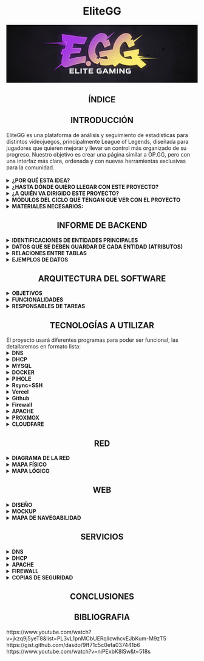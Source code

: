  <div align="center">
    <h1 style="text-align: center;">EliteGG</h1>
</div>

![Mi logo](assets/logo.png)

<div align="center">
    <h2 style="text-align: center;">ÍNDICE</h2>
</div>

<div align="center">
    <h2 style="text-align: center;">INTRODUCCIÓN</h2>
</div>

<div>
    EliteGG es una plataforma de análisis y seguimiento de estadísticas para distintos videojuegos, principalmente League of Legends, diseñada para jugadores que quieren mejorar y llevar un control más organizado de su progreso.
Nuestro objetivo es crear una página similar a OP.GG, pero con una interfaz más clara, ordenada y con nuevas herramientas exclusivas para la comunidad. 
    <br><br>
    <details>
    <summary><strong>¿POR QUÉ ESTA IDEA?</strong></summary>
    <hr style="margin-top: 10px; margin-bottom: 0px; border: none; height: 1px; visibility: hidden;">

Como usuarios habituales de este tipo de páginas, creemos que sería interesante crear una que sea nuestra. Además, el tema nos apasiona, ya que trata de un videojuego que se disfruta en el tiempo libre.<br>
Otra razón importante es poder desarrollar una página que resuelva los fallos de las webs existentes en este ámbito. Al ser usuarios recurrentes de estos servicios, se ha identificado varias áreas de mejora y funcionalidades que serán muy útiles e interesantes para la comunidad.
</details>
<details>
<summary><strong>¿HASTA DÓNDE QUIERO LLEGAR CON ESTE PROYECTO?</strong></summary>
<hr style="margin-top: 10px; margin-bottom: 0px; border: none; height: 1px; visibility: hidden;">
El objetivo principal es crear una página que sea realmente útil y consistente tanto a nivel técnico como a nivel visual, para ello se ha analizado distintas páginas ya existentes y listado las funcionalidades que la página acabará conteniendo. Dichas funciones son:<br>
1. Estadísticas personales detalladas: consultar historial de partidas, campeones más jugados y rendimiento por rol...<br>
2. Comparación con otros jugadores: medir tu nivel frente a amigos o rivales y descubrir en qué aspectos puedes mejorar.<br>
3. Calendario de eventos: Accede a un calendario con torneos, eventos y novedades del juego para no perderte nada. También puedes guardar algún equipo en concreto como favorito para recibir un correo cada vez que este tenga un partido.<br>
4. Consejos personalizados: Sugerencias de mejora basadas en tu estilo de juego y datos de la comunidad, como por ejemplo sugerencias de objetos según el campeón que quieras jugar y en contra de cuáles juegues. También te hará una plantilla donde podrás elegir qué campeones te gusta jugar para darte consejos de qué campeón de aquellos que te gustan deberías elegir en contra de enemigos concretos.<br>
5. La página también va a incluir videos de una corta duración haciendo una demostración de las habilidades de los personajes y de sus diferentes aspectos.<br>
</details>
<details>
 <summary><strong>¿A QUIÉN VA DIRIGIDO ESTE PROYECTO?</strong></summary>
 <hr style="margin-top: 10px; margin-bottom: 0px; border: none; height: 1px; visibility: hidden;">
El proyecto está dirigido a la comunidad de League of Legends, un factor que nos beneficia mucho en términos de visibilidad. Al ser un juego para todos los públicos, el único "requisito" para usar nuestra plataforma es jugar al juego. Aunque más adelante, si es posible, se incluirán más videojuegos, ya que así el alcance podrá ser mayor y así abarcar otras comunidades.
</details>
<details>
 <summary><strong>MÓDULOS DEL CICLO QUE TENGAN QUE VER CON EL PROYECTO</strong></summary>
  <hr style="margin-top: 10px; margin-bottom: 0px; border: none; height: 1px; visibility: hidden;">
 En el proyecto se incluirán varios módulos del curso:<br>
1. Aplicaciones web: Este módulo es fundamental, ya que necesitamos desarrollar una página web funcional y atractiva. Para ello, utilizaremos lenguajes de programación como HTML y CSS.<br>
2. Seguridad: La seguridad es un aspecto crucial. Implementaremos medidas para proteger nuestros servidores y la información de los usuarios (como sus nombres y contraseñas) contra posibles ataques o robos de datos.<br>
3. Sistemas operativos en red: Este módulo se aplicará directamente en el uso de máquinas virtuales (MV) para nuestros servidores, lo cual es esencial para el despliegue del proyecto.<br>
4. Servicios en red: Este módulo será imprescindible, ya que utilizaremos herramientas esenciales como DNS para el funcionamiento de nuestra plataforma.<br>
</details>
<details>
<summary><strong>MATERIALES NECESARIOS:</strong></summary>
<hr style="margin-top: 10px; margin-bottom: 0px; border: none; height: 1px; visibility: hidden;">
<strong>Físicos:<br></strong>
1. Ordenadores<br>
<strong>Lógicos:<br></strong>
1. Virtual Box (VM) <br>
2. Canva<br>
3. IA (Gemini)<br>
4. Visual Studio Code<br>
5. Vercel<br>
6. Trello<br>
7. Github<br>
8.Corrector<br>
9.Servicio DHCP en un servidor Windows diferente<br>
10.Servidor DNS primario<br>
11.Firewall: pfSense o Sophos<br>
12.Backup: Truenas y/o rsync<br>
13.Plan de contingencia<br>
</details>
    <div align="center">
    <h2 style="text-align: center;">INFORME DE BACKEND</h2>
</div>
<details>
<summary><strong>IDENTIFICACIONES DE ENTIDADES PRINCIPALES</strong></summary>
<hr style="margin-top: 10px; margin-bottom: 0px; border: none; height: 1px; visibility: hidden;">
<div>
<strong>¿Qué elementos importantes hay en tu web que necesitan almacenarse?<br></strong>
Usuarios y contraseñas, plan de eventos de los partidos oficiales, imágenes personajes, imágenes objetos, videos de las skins y habilidades (muchos videos), imágenes de cada juego para la primera página, y las recomendaciones que te da según tu personaje.
<br><br>
<strong>¿Qué tema de información almacena?<br></strong>
Usuarios (con contraseñas), fechas, imágenes, videos.
</div>
<br><br>
<strong>-¿Por qué necesitas guardarla en la base de datos?</strong>
    <br><br>
<div align="center">
  <img src="assets/tabla1.png" alt="tabla1">
</div>

<div>
*Los metadatos son los datos extendidos sobre un primer dato, en esta tabla improvisada hemos puesto de ejemplo un campeón (Jinx) que en este caso sería el dato.
Todo lo que muestra la tabla serían los metadatos de este campeón.
    <br><br>
</div>
<div align="center">
  <img src="assets/Tablajinx.png" alt="Tablajinx">
</div>
</details>

<details>
<summary><strong>DATOS QUE SE DEBEN GUARDAR DE CADA ENTIDAD (ATRIBUTOS)</strong></summary>
<hr style="margin-top: 10px; margin-bottom: 0px; border: none; height: 1px; visibility: hidden;">
Para cada entidad identificada en el punto anterior, describe qué información concreta se necesita guardar.
Por ejemplo, si una entidad es “Usuario”:<br>
1.Nombre<br>
2.Apellidos<br>
3.Correo electrónico<br>
4.Contraseña<br>
5.Fecha de registro<br>
    <br><br>
<strong>Indica el tipo de dato esperado (texto, número, fecha, etc.) y la definición que consideras que corresponde (varchar, int, decimal...)</strong><br>
<div align="center">
  <img src="assets/Tabla3.png" alt="Tabla3">
</div>
    <strong>*Booleano:</strong> Los datos booleanos son datos que se usan para conceptos positivos y negativos:<br>
Si/No<br>
Verdadero/Falso<br>
Afirmativo/negativo<br>
<div align="center">
  <img src="assets/EV.png" alt="EV">
</div>

<div align="center">
  <img src="assets/Tablacampeon.png" alt="Tablacampeon">
</div>

<div align="center">
  <img src="assets/Objetos.png" alt="Objetos">
</div>
</details>
<details>
<summary><strong>RELACIONES ENTRE TABLAS</strong></summary>
<hr style="margin-top: 10px; margin-bottom: 0px; border: none; height: 1px; visibility: hidden;">
    <div>

        
<strong>1.USUARIOS y CAMPEÓN/PERSONAJE (Estadísticas y Progreso)</strong><br>
Esta es la relación central para el análisis de estadísticas personales.<br>

<strong>2.USUARIOS y EVENTO/PARTIDO OFICIAL (Notificaciones y Favoritos)</strong><br>
Esta relación permite al sistema enviar las notificaciones por correo de los partidos favoritos.<br>

<strong>3.CAMPEÓN/PERSONAJE y OBJETOS (Consejos Personalizados)</strong><br>
Esta relación es fundamental para la funcionalidad de sugerencia de objetos e ítems contra campeones enemigos.<br>

<strong>4.CAMPEÓN/PERSONAJE u OBJETOS y ELEMENTOS MULTIMEDIA (Recursos)</strong><br>
Esta relación vincula los archivos de medios (imágenes, vídeos de skins, videos de habilidades) con la entidad a la que pertenecen.<br>
</div>
</details>

<details>
<summary><strong>EJEMPLOS DE DATOS</strong></summary>
<hr style="margin-top: 10px; margin-bottom: 0px; border: none; height: 1px; visibility: hidden;">
<div>
    Incluye un ejemplo de cada entidad con datos ficticios pero realistas.<br>
    <br><br>
  <div align="center">
  <img src="assets/USejemplo.png" alt="USejemplo">
  </div>  

<div align="center">
  <img src="assets/EVejemplo.png" alt="EVejemplo">
  </div>  

<div align="center">
  <img src="assets/OBejemplo.png" alt="OBejemplo">
  </div>
  
</div>
</details>

<div align="center">
    <h2 style="text-align: center;">ARQUITECTURA DEL SOFTWARE</h2>
</div>
<details>
 <summary><strong>OBJETIVOS</strong></summary>
  <hr style="margin-top: 10px; margin-bottom: 0px; border: none; height: 1px; visibility: hidden;">
 Estos són en formato lista los objetivos que tenemos con nuestra página:<br>
 <li>Desarrollar un sistema de registro/login seguro (intentaremos vincular el RIOT ID de los usuarios para poder verificar con más certeza quien accede a la página).</li>
   <hr style="margin-top: 10px; margin-bottom: 0px; border: none; height: 1px; visibility: hidden;">
 <li>Mostrar el historial de partidas, los campeones más jugados y el rendimiento por rol del usuario autenticado en una interfaz clara.</li>
    <div align="center">
          <img src="assets/PerfilJ.png" alt="PerfilJ">
    </div>
   <hr style="margin-top: 10px; margin-bottom: 0px; border: none; height: 1px; visibility: hidden;">
 <li>Implementar la funcionalidad de Combos rápidos y explicación de las habilidades del mismo basada en el campeón que le gusta al usuario.</li>
   <div align="center">
  <img src="assets/Habilidades.png" alt="Habilidades">
             </div>
  <div align="center">
  <img src="assets/Combos.png" alt="Combos">
             </div>
   <hr style="margin-top: 10px; margin-bottom: 0px; border: none; height: 1px; visibility: hidden;">
 <li>Integrar un calendario de eventos oficiales de LoL con la capacidad de que los usuarios marquen equipos favoritos para recibir notificaciones por correo.</li>
       <div align="center">
  <img src="assets/E-sports.png" alt="E-sports">
</div>
   <hr style="margin-top: 10px; margin-bottom: 0px; border: none; height: 1px; visibility: hidden;">
 <li>Botón de PvP, sirve para poder seleccionar 2 cuentas diferentes y comparar diferentes aspectos de ambos jugadores mostrados en pantalla.</li>
       <div align="center">
  <img src="assets/PvP.png" alt="PvP">
</div>
    <hr style="margin-top: 10px; margin-bottom: 0px; border: none; height: 1px; visibility: hidden;">
 <li>Base de datos donde almacenemos los campeones actuales del juego con sus historias resumidas para los curiosos que les guste mirar más allá del juego.</li>
  <div align="center">
  <img src="assets/Galeria.png" alt="Galeria">
</div>
     <hr style="margin-top: 10px; margin-bottom: 0px; border: none; height: 1px; visibility: hidden;">
 Ranking de los mejores jugadores que se actualiza de manera automática, pudiendo entrar a los perfiles de esos jugadores TOP.
 <div align="center">
  <img src="assets/Ranking.png" alt="Ranking">
</div>
</details>
<details>
 <summary><strong>FUNCIONALIDADES</strong></summary>
  <hr style="margin-top: 10px; margin-bottom: 0px; border: none; height: 1px; visibility: hidden;">
 Las funcionalidades de la página las se enseñaran en tabla dividiéndolas en ID, Prioridad, Explicación, Interacción, Estado.
<div align="center">
  <img src="assets/Funcionalidad.png" alt="Funcionalidad">
</div>
</details>
<details>
 <summary><strong>RESPONSABLES DE TAREAS</strong></summary>
 <hr style="margin-top: 10px; margin-bottom: 0px; border: none; height: 1px; visibility: hidden;">
 Cada miembro del equipo de trabajo se encargará de diferentes aspectos del proyecto, intentando aportar cada uno en el aspecto que más destaca.
 <div align="center">
  <img src="assets/Tareas.png" alt="Tareas">
</div>
</details>
<div align="center">
    <h2 style="text-align: center;">TECNOLOGÍAS A UTILIZAR</h2>
</div>
El proyecto usará diferentes programas para poder ser funcional, las detallaremos en formato lista:
<details>
 <summary><strong>DNS</strong></summary>
 Traduce el nombre de dominio a la dirección IP del servidor donde se aloja la web, permitiendo a los usuarios encontrar la plataforma.
</details>
<details>
 <summary><strong>DHCP</strong></summary>
No es esencial para la web pública, pero se usaría internamente en la red de desarrollo o producción para asignar IPs automáticas a los servidores y máquinas virtuales.
</details>
<details>
 <summary><strong>MYSQL</strong></summary>
Es un sistema de gestión de bases de datos relacionales, para almacenar datos estructurados de Campeones, Objetos y Usuarios.
</details>
<details>
 <summary><strong>DOCKER</strong></summary>
Se utiliza para empaquetar la aplicación (Backend, DB y Nginx) en contenedores aislados, facilitando el despliegue rápido y consistente en cualquier entorno.
</details>
<details>
 <summary><strong>PIHOLE</strong></summary>
Se usaría en la red de desarrollo para bloquear publicidad y rastreadores a nivel de red para un entorno de trabajo más limpio.
</details>
<details>
 <summary><strong>Rsync+SSH</strong></summary>
Combina una herramienta de sincronización eficiente (<strong>Rsync</strong>) con una conexión segura (SSH) para desplegar o hacer copias de seguridad de archivos entre el entorno de desarrollo y el servidor de producción.
</details>
<details>
 <summary><strong>Vercel</strong></summary>
Propio para el Frontend (React), ofreciendo un despliegue y alojamiento rápidos con caché global.
</details>
<details>
 <summary><strong>Github</strong></summary>
Plataforma de control de versiones obligatoria donde se almacenará el código fuente del proyecto, gestionando ramas y la colaboración del equipo.
</details>
<details>
 <summary><strong>Firewall</strong></summary>
Software de seguridad de red que protege el servidor, filtrando el tráfico malicioso y asegurando que solo los puertos necesarios (80, 443, 8080) estén accesibles.
</details>
<details>
 <summary><strong>APACHE</strong></summary>
Puede usarse para servir el Frontend y gestionar el tráfico hacia el Backend.
</details>
<details>
 <summary><strong>PROXMOX</strong></summary>
Plataforma de virtualización que permite crear máquinas virtuales, facilitando la gestión de recursos de hardware y el aislamiento del entorno de producción.
</details>
<details>
 <summary><strong>CLOUDFARE</strong></summary>
Servicio de CDN y seguridad que mejora la velocidad de carga de la web a nivel global y protege el sitio contra ataques DDoS.
</details>
<div align="center">
    <h2 style="text-align: center;">RED</h2>
</div>
<details>
    <summary><strong>DIAGRAMA DE LA RED</strong></summary>
 Este es el plano de cómo va a estar estructurada la red del proyecto.
  <div align="center">
  <img src="assets/Diagramared.png" alt="Diagramared">
</div>

</details>
<details>
    <summary><strong>MAPA FÍSICO</strong></summary>
</details>
<details>
    <summary><strong>MAPA LÓGICO</strong></summary>
    </details>
<div align="center">
    <h2 style="text-align: center;">WEB</h2>
</div>
<details>
    <summary><strong>DISEÑO</strong></summary>
    <hr style="margin-top: 10px; margin-bottom: 0px; border: none; height: 1px; visibility: hidden;">
Aqui se podrá observar las bases a nivel visual de lo que será la página web de EliteGG. 
    <br><br>
    <details>
    <summary><strong>Home page</strong></summary>
     <hr style="margin-top: 10px; margin-bottom: 0px; border: none; height: 1px; visibility: hidden;">
    <div align="center">
  <img src="assets/Homepage.png" alt="Homepage">
  </div>
  En nuestra Home page se encuentra primeramente una barra superior que contiene distintos objetos, comenzando por nuestro logo en un formato más pequeño y en la parte izquierda de la barra, seguido de "<strong>Campeones</strong>", "<strong>Notas del parche</strong>", "<strong>Ranking</strong>", "<strong>E-Sports</strong>", "<strong>PvP</strong>" y por último un buscador, y como se puede ver, estos últimos objetos se encuentran en la parte central de la barra superior, dicha barra superior se conservará en cualquier parte de la página. Seguido a esto, abajo tenemos el logo de "<strong>EliteGG</strong>" con un fondo del videojuego "<strong>League of Legends</strong>" y en su parte inferior otro buscador igual al anterior. Por último en la parte inferior tenemos un video decorativo del videojuego "League of Legends" que se reproduce de manera automática.
    </details> 
     <details>
    <summary><strong>Galeria de campeones</strong></summary>
         <hr style="margin-top: 10px; margin-bottom: 0px; border: none; height: 1px; visibility: hidden;">
    <div align="center">
          <img src="assets/Galeria.png" alt="Galeria">
    </div>
         En nuestra galería de campeones se puede observar un filtro para de esta manera poder encontrar a cualquier campeón en concreto de manera más rápida y sin que el usuario pierda el tiempo de manera innecesaria, los campeones están presentados con un formato de tarjeta para que de esta forma se les pueda apreciar correctamente.
     </details>
    <details>
       <summary><strong>Perfil de Jugador</strong></summary>
         <hr style="margin-top: 10px; margin-bottom: 0px; border: none; height: 1px; visibility: hidden;">
    <div align="center">
          <img src="assets/PerfilJ.png" alt="PerfilJ">
    </div>
      En esta plantilla visual se puede observar el perfil de un jugador aleatorio, en dicho perfil se puede obtener distinta información, como puede ser su nivel de cuenta dentro del videojuego, cuánta gente ha visualizado su perfil, su rango, el historial de partidas, los roles que juega y las indicaciones de con cuánta frecuencia los juega junto al porcentaje de partidas que gana con cada rol y cuáles son los campeones que juega más.
</details>
    <details>
     <summary><strong>PvP</strong></summary>  
         <hr style="margin-top: 10px; margin-bottom: 0px; border: none; height: 1px; visibility: hidden;">
        <div align="center">
  <img src="assets/PvP.png" alt="PvP">
</div>
        En <strong>"PvP"</strong> lo que ocurre es la comparación de cuentas de dos jugadores distintos, se deja de mostrar el historial de partidas y se comparan estadísticas en formato de porcentajes de ambos jugadores, de esta forma se puede analizar quien de los dos tiene un nivel más alto.
    </details>
    <details>
      <summary><strong>E-sports</strong></summary>
         <hr style="margin-top: 10px; margin-bottom: 0px; border: none; height: 1px; visibility: hidden;">
        <div align="center">
  <img src="assets/E-sports.png" alt="E-sports">
</div>
        En la sección <strong>"E-sports"</strong> hay distintas funciones, cuándo el usuario accede a <strong>"E-sports"</strong> se le muestra en primer lugar una selección de las distintas ligas que hay en activo en este momento, una vez escoge la liga se le muestra un calendario con las fechas de los partidos que habrá en el futuro, junto a una lista general de todos los equipos, en esta parte de la página el usuario también tiene la opción de añadir un equipo como favorito, por último el usuario también puede acceder dentro de un equipo en concreto para ver la plantilla de jugadores con la que cuenta.
    </details>
    <details>
         <summary><strong>Campeón</strong></summary>
         <hr style="margin-top: 10px; margin-bottom: 0px; border: none; height: 1px; visibility: hidden;">
         <div align="center">
  <img src="assets/Campeon.png" alt="Campeon">
</div>
        Este es el plano de lo que aparecerá una vez entremos a un campeón en concreto, habrá dos formas de hacerlo, ya sea buscando su nombre en las barras de búsqueda o en la galería de campeones, una vez entremos lo que podremos observar serán imágenes de los distintos aspectos de dicho campeón, acompañadas del su respectivo nombre y en un formato llamado "carrusel". Además haciendo scroll hacia abajo habrá distintos botones que te llevarán a las siguientes ubicaciones:<br> 
        <strong>
        1. Build<br>
        2. Habilidades<br>
        3. Matchups<br>
        4. Fast Combos<br>
        5. Parches<br></strong>
    Todo esto enfocado al personaje que hayamos escogido anteriormente. Por último si el usuario decide seguir scrolleando se encontrara con una sección especial de la historia del campeón.
    </details>
    <details>
          <summary><strong>Habilidades</strong></summary>
         <hr style="margin-top: 10px; margin-bottom: 0px; border: none; height: 1px; visibility: hidden;">
         <div align="center">
  <img src="assets/Habilidades.png" alt="Habilidades">
             </div>
             Este es el plano de uno de lo que se verá dentro del boton <strong>"Habilidades"</strong> anteriormente mencionado. Aqui se podrá observar todas las habilidades del campeón que hayamos seleccionado, acompañadas de un video demostrativo y una descripción de cada habilidad respectivamente.
    </details>
      
 <details>
          <summary><strong>Builds</strong></summary>
         <hr style="margin-top: 10px; margin-bottom: 0px; border: none; height: 1px; visibility: hidden;">
         
  <div align="center">
  <img src="assets/Build1.png" alt="Build1">
             </div>  
            Esto será lo primero que vea el usuario una vez entre al apartado de <b>"BUILD"</b>, aqui se muestran tres tipos de build entre las que el usuario podrá escoger la que mas le guste.
    <div align="center">
  <img src="assets/Build2.png" alt="Build2">
             </div>
             Una vez escogida una build se te mostrara a detalle las <b>"Runas"</b> del tipo de build que el usuario haya escogido.
             <div align="center">
  <img src="assets/Build3.png" alt="Build3">
             </div> 
             Después de las runas se mostrará una guia de los objetos que el usuario se debe comprar, junto al orden en el que lo debe hacer y el porcentaje de partidas que suelen ganar.
             </details>
             <details>
   <summary><strong>Matchups</strong></summary>
         <hr style="margin-top: 10px; margin-bottom: 0px; border: none; height: 1px; visibility: hidden;">
         
  <div align="center">
  <img src="assets/Matchups.png" alt="Matchups">
             </div>
   Esto es lo que verá el usuario una vez entre a la sección "Matchups" del campeón que haya escogido anteriormente, aqui se podrá observar que tan bueno es tu campeón en contra de otro en concreto, acompañado de una lista general de campeones que contrarrestan el tuyo, y que campeones son contrarrestados por tu personaje.
   </details>
   <details>
   <summary><strong>Combos</strong></summary>
     <hr style="margin-top: 10px; margin-bottom: 0px; border: none; height: 1px; visibility: hidden;">
  
 <div align="center">
  <img src="assets/Combos.png" alt="Combos">
             </div>
             En este apartado de la página web el usuario podrá acceder a una lista de distintos combos del personaje que haya escogido anteriormente, cada combo tendra una serie de pasos y un video de demostración para llevarlo a cabo y que el usuario los pueda entender de manera clara, además los combos están divididos por dificultad.
             </details>
             </details>
<details>
    <summary><strong>MOCKUP</strong></summary>
</details>
<details>
    <summary><strong>MAPA DE NAVEGABILIDAD</strong></summary>
 <hr style="margin-top: 10px; margin-bottom: 0px; border: none; height: 1px; visibility: hidden;">
 El mapa de navegabilidad de EliteGG está creado haciendo uso de la herramienta llamada "Miro". Aqui está el link para poder acceder a este: 
 <a href="https://miro.com/welcomeonboard/bTVUbUlFN1FGRnhXdG1xaGhqOHVJR1FHMzRRdFpmZmNpbDIvdFJVVXFWNEE1NzFYTGVOV0pnTk84eGR4VFBiVmFiNVAzckp5UkxlTGJUek93RkJ4a2FES25HKy9mVGh0L3pKZHowQnkrOXlKRnBndCtQZlRIM2RLR3ByRytSdEdnbHpza3F6REdEcmNpNEFOMmJXWXBBPT0hdjE=?share_link_id=324546481202"> <target=blank>Acceder al Mapa</a>. Este mapa tiene una estructura perfectamente pensada, los rombos representan la "Home page", los cuadrados morados representan botones/objetos interactuables, y los cuadrados amarillos representan aspectos puramente visuales. La estructura de la web está perfectamente interconectada unas funciones con otras, de esta manera el usuario puede llegar a cualquier parte de la web con la menor cantidad de clics posible.     
</details>
<div align="center">
    <h2 style="text-align: center;">SERVICIOS</h2>
</div>
<details>
    <summary><strong>DNS</strong></summary>
</details>
<details>
    <summary><strong>DHCP</strong></summary>
</details>
<details>
    <summary><strong>APACHE</strong></summary>
</details>
<details>
    <summary><strong>FIREWALL</strong></summary>
</details>
<details>
    <summary><strong>COPIAS DE SEGURIDAD</strong></summary>
</details>
<div align="center">
    <h2 style="text-align: center;">CONCLUSIONES</h2>
</div>
<div align="center">
    <h2 style="text-align: center;">BIBLIOGRAFIA</h2>
</div>
<div>
https://www.youtube.com/watch?v=jkzq9j5yeT8&list=PL3vL1pnMCbUERqllcwhcvEJbKum-M9zT5<br>
https://gist.github.com/dasdo/9ff71c5c0efa037441b6<br>
https://www.youtube.com/watch?v=niPExbK8lSw&t=518s<br>
</div>
